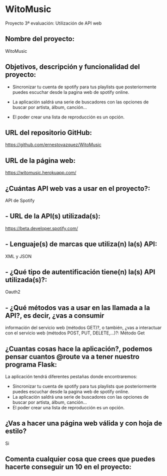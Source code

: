 # WitoMusic
Proyecto 3ª evaluación: Utilización de API web

## Nombre del proyecto:
WitoMusic

## Objetivos, descripción y funcionalidad del proyecto:
- Sincronizar tu cuenta de spotify para tus playlists que posteriormente puedes
escuchar desde la pagina web de spotify online.

- La aplicación saldrá una serie de buscadores con las opciones de buscar por artista,
álbum, canción...

- El poder crear una lista de reproducción es un opción.

## URL del repositorio GitHub:
https://github.com/ernestovazquez/WitoMusic

## URL de la página web:
https://witomusic.herokuapp.com/

## ¿Cuántas API web vas a usar en el proyecto?:
API de Spotify

## - URL de la API(s) utilizada(s):
https://beta.developer.spotify.com/

## - Lenguaje(s) de marcas que utiliza(n) la(s) API:
XML y JSON

## - ¿Qué tipo de autentificación tiene(n) la(s) API utilizada(s)?:
Oauth2

## - ¿Qué métodos vas a usar en las llamada a la API?, es decir, ¿vas a consumir
información del servicio web (métodos GET)?, o también, ¿vas a interactuar con
el servicio web (métodos POST, PUT, DELETE,...)?:
Método Get

## ¿Cuantas cosas hace la aplicación?, podemos pensar cuantos @route va a tener nuestro programa Flask:
La aplicación tendrá diferentes pestañas donde encontraremos:
- Sincronizar tu cuenta de spotify para tus playlists que posteriormente puedes
escuchar desde la pagina web de spotify online.
- La aplicación saldrá una serie de buscadores con las opciones de buscar por artista,
álbum, canción...
- El poder crear una lista de reproducción es un opción.

## ¿Vas a hacer una página web válida y con hoja de estilo?
Si

## Comenta cualquier cosa que crees que puedes hacerte conseguir un 10 en el proyecto:
